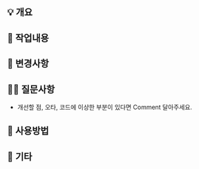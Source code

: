 ## 💡 개요

## 📃 작업내용

## 🔀 변경사항

## 🙋‍♂️ 질문사항
- 개선할 점, 오타, 코드에 이상한 부분이 있다면 Comment 달아주세요.
## 🍴 사용방법

## 🎸 기타